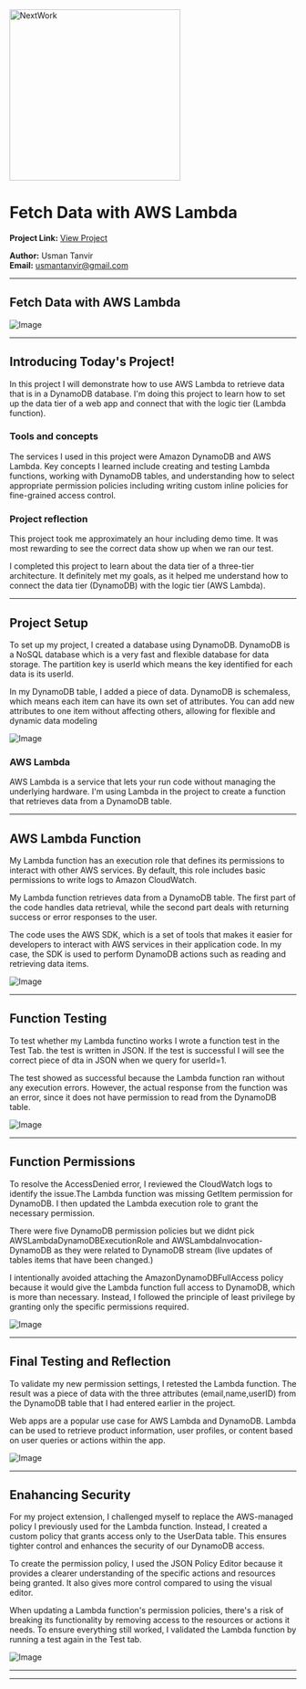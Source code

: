 <img src="https://cdn.prod.website-files.com/677c400686e724409a5a7409/6790ad949cf622dc8dcd9fe4_nextwork-logo-leather.svg" alt="NextWork" width="300" />

# Fetch Data with AWS Lambda

**Project Link:** [View Project](http://learn.nextwork.org/projects/aws-compute-lambda)

**Author:** Usman Tanvir  
**Email:** usmantanvir@gmail.com

---

## Fetch Data with AWS Lambda

![Image](http://learn.nextwork.org/restful_green_glamorous_manatee/uploads/aws-compute-lambda_p9thryj2)

---

## Introducing Today's Project!

In this project I will demonstrate how to use AWS Lambda to retrieve data that is in a DynamoDB database. I'm doing this project to learn how to set up the data tier of a web app and connect that with the logic tier (Lambda function).

### Tools and concepts

The services I used in this project were Amazon DynamoDB and AWS Lambda. Key concepts I learned include creating and testing Lambda functions, working with DynamoDB tables, and understanding how to select appropriate permission policies including writing custom inline policies for fine-grained access control.

### Project reflection

This project took me approximately an hour including demo time. It was most rewarding to see the correct data show up when we ran our test.

I completed this project to learn about the data tier of a three-tier architecture. It definitely met my goals, as it helped me understand how to connect the data tier (DynamoDB) with the logic tier (AWS Lambda).

---

## Project Setup

To set up my project, I created a database using DynamoDB. DynamoDB is a NoSQL database which is a very fast and flexible database for data storage. The partition key is userId which means the key identified for each data is its userId.

In my DynamoDB table, I added a piece of data. DynamoDB is schemaless, which means each item can have its own set of attributes. You can add new attributes to one item without affecting others, allowing for flexible and dynamic data modeling

![Image](http://learn.nextwork.org/restful_green_glamorous_manatee/uploads/aws-compute-lambda_a112c3d5)

### AWS Lambda

AWS Lambda is a service that lets your run code without managing the underlying hardware. I'm using Lambda in the project to create a function that retrieves data from a DynamoDB table.

---

## AWS Lambda Function

My Lambda function has an execution role that defines its permissions to interact with other AWS services. By default, this role includes basic permissions to write logs to Amazon CloudWatch.

My Lambda function retrieves data from a DynamoDB table. The first part of the code handles data retrieval, while the second part deals with returning success or error responses to the user.

The code uses the AWS SDK, which is a set of tools that makes it easier for developers to interact with AWS services in their application code. In my case, the SDK is used to perform DynamoDB actions such as reading and retrieving data items.

![Image](http://learn.nextwork.org/restful_green_glamorous_manatee/uploads/aws-compute-lambda_a1b2c3d5)

---

## Function Testing

To test whether my Lambda functino works I wrote a function test in the Test Tab. the test is written in JSON. If the test is successful I will see the correct piece of dta in JSON when we query for userId=1.

The test showed as successful because the Lambda function ran without any execution errors. However, the actual response from the function was an error, since it does not have permission to read from the DynamoDB table.

![Image](http://learn.nextwork.org/restful_green_glamorous_manatee/uploads/aws-compute-lambda_u1v2w3x4)

---

## Function Permissions

To resolve the AccessDenied error, I reviewed the CloudWatch logs to identify the issue.The Lambda function was missing GetItem permission for DynamoDB. I then updated the Lambda execution role to grant the necessary permission.

There were five DynamoDB permission policies but we didnt pick AWSLambdaDynamoDBExecutionRole and AWSLambdaInvocation-DynamoDB as they were related to DynamoDB stream (live updates of tables items that have been changed.)

I intentionally avoided attaching the AmazonDynamoDBFullAccess policy because it would give the Lambda function full access to DynamoDB, which is more than necessary. Instead, I followed the principle of least privilege by granting only the specific permissions required.

![Image](http://learn.nextwork.org/restful_green_glamorous_manatee/uploads/aws-compute-lambda_3ethryj2)

---

## Final Testing and Reflection

To validate my new permission settings, I retested the Lambda function. The result was a piece of data with the three attributes (email,name,userID) from the DynamoDB table that I had entered earlier in the project.

Web apps are a popular use case for AWS Lambda and DynamoDB. Lambda can be used to retrieve product information, user profiles, or content based on user queries or actions within the app.

![Image](http://learn.nextwork.org/restful_green_glamorous_manatee/uploads/aws-compute-lambda_p9thryj2)

---

## Enahancing Security

For my project extension, I challenged myself to replace the AWS-managed policy I previously used for the Lambda function. Instead, I created a custom policy that grants access only to the UserData table. This ensures tighter control and enhances the security of our DynamoDB access.

To create the permission policy, I used the JSON Policy Editor because it provides a clearer understanding of the specific actions and resources being granted. It also gives more control compared to using the visual editor.

When updating a Lambda function's permission policies, there's a risk of breaking its functionality by removing access to the resources or actions it needs. To ensure everything still worked, I validated the Lambda function by running a test again in the Test tab.

![Image](http://learn.nextwork.org/restful_green_glamorous_manatee/uploads/aws-compute-lambda_1qthryj2)

---

---
